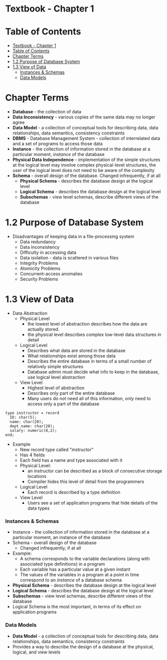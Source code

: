 
# Textbook - Chapter 1

# Table of Contents

- [Textbook - Chapter 1](#textbook---chapter-1)
- [Table of Contents](#table-of-contents)
- [Chapter Terms](#chapter-terms)
- [1.2 Purpose of Database System](#12-purpose-of-database-system)
- [1.3 View of Data](#13-view-of-data)
    - [Instances \& Schemas](#instances--schemas)
    - [Data Models](#data-models)

# Chapter Terms

- **Database** - the collection of data
- **Data Inconsistency** - various copies of the same data may no longer agree
- **Data Model** - a collection of conceptual tools for describing data, data relationships, data semantics, consistency constraints
- **DBMS** - Database Management System - collection of interrelated data and a set of programs to access those data
- **Instance** - the collection of information stored in the database at a particular moment, *instance* of the database
- **Physical Data Independence** - implementation of the simple structures at the logical level may involve complex physical-level structures, the user of the logical level does not need to be aware of the complexity
- **Schema** - overall design of the database. Changed infrequently, if at all
  - **Physical Schema** - describes the database design at the logical level
  - **Logical Schema** - describes the database design at the logical level
  - **Subschemas** - view level schemas, describe different views of the database

# 1.2 Purpose of Database System

- Disadvantages of keeping data in a file-processing system
  - Data redundancy
  - Data inconsistency
  - Difficulty in accessing data
  - Data isolation - data is scattered in various files
  - Integrity Problems 
  - Atomicity Problems
  - Concurrent-access anomalies
  - Security Problems

# 1.3 View of Data

- Data Abstraction
  - Physical Level
    - the lowest level of abstraction describes how the data are actually stored.
    - the physical level describes complex low-level data structures in detail
  - Logical Level
    - Describes what data are stored in the database
    - What relationships exist among those data
    - Describes the entire database in terms of a small number of relatively simple structures
    - Database admin must decide what info to keep in the database, use logical level abstraction
  - View Level
    - Highest level of abstraction
    - Describes only part of the entire database
    - Many users do not need all of this information, only need to access only a part of the database
```
type instructor = record
  ID: char(5);
  name: char(20);
  dept_name: char(20);
  salary: numeric(8,2);
end;
```
- Example
  - New record type called "instructor"
  - Has 4 fields
  - Each field has a name and type associated with it
  - Physical Level:
    - an instructor can be described as a block of consecutive storage locations
    - Compiler hides this level of detail from the programmers
  - Logical Level
    - Each record is described by a type definition
  - View Level
    - Users see a set of application programs that hide details of the data types

### Instances & Schemas

- Instance - the collection of information stored in the database at a particular moment, an instance of the database
- Schema - overall design of the database
  - Changed infrequently, if at all
- Example:
  - A schema corresponds to the variable declarations (along with associated type definitions) in a program
  - Each variable has a particular value at a given instant
  - The values of the variables in a program at a point in time correspond to an *instance* of a database schema
- **Physical Schema** - describes the database design at the logical level
- **Logical Schema** - describes the database design at the logical level
- **Subschemas** - view level schemas, describe different views of the database
- Logical Schema is the most important, in terms of its effect on application programs

### Data Models

- **Data Model** - a collection of conceptual tools for describing data, data relationships, data semantics, consistency constraints
- Provides a way to describe the design of a database at the physical, logical, and view levels




